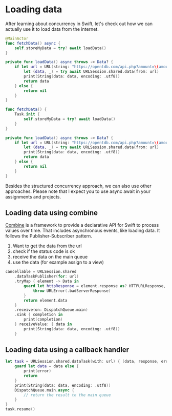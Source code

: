 # Loading data

After learning about concurrency in Swift, let's check out how we can actually use it to load data from the internet.

```Swift
@MainActor
func fetchData() async {
    self.storeMyData = try? await loadData()
}

private func loadData() async throws -> Data? {
    if let url = URL(string: "https://opentdb.com/api.php?amount=\(amountOfQuestions)&type=multiple") {
        let (data, _) = try await URLSession.shared.data(from: url)
        print(String(data: data, encoding: .utf8))
        return data
    } else {
        return nil
    }
}
```

```Swift
func fetchData() {
    Task.init {
        self.storeMyData = try? await loadData()
    }
}

private func loadData() async throws -> Data? {
    if let url = URL(string: "https://opentdb.com/api.php?amount=\(amountOfQuestions)&type=multiple") {
        let (data, _) = try await URLSession.shared.data(from: url)
        print(String(data: data, encoding: .utf8))
        return data
    } else {
        return nil
    }
}
```

Besides the structured concurrency approach, we can also use other approaches. Please note that I expect you to use async await in your assignments and projects.

## Loading data using combine

[Combine](https://developer.apple.com/documentation/combine) is a framework to provide a declarative API for Swift to process values over time. That includes asynchronous events, like loading data. It follows the Publisher-Subscriber pattern.

1. Want to get the data from the url
2. check if the status code is ok
3. receive the data on the main queue
4. use the data (for example assign to a view)

```Swift
cancellable = URLSession.shared
    .dataTaskPublisher(for: url)
    .tryMap { element -> Data in
        guard let httpResponse = element.response as? HTTPURLResponse, httpResponse.statusCode == 200 else {
            throw URLError(.badServerResponse)
        }
        return element.data
    }
    .receive(on: DispatchQueue.main)
    .sink { completion in
        print(completion)
    } receiveValue: { data in
        print(String(data: data, encoding: .utf8))
    }
```

## Loading data using a callback handler

```Swift
let task = URLSession.shared.dataTask(with: url) { (data, response, error) in
    guard let data = data else {
        print(error)
        return
    }
    print(String(data: data, encoding: .utf8))
    DispatchQueue.main.async {
        // return the result to the main queue
    }
}
task.resume()
```
